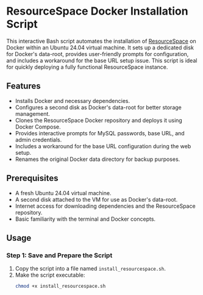 # ResourceSpace Docker Installation Script

This interactive Bash script automates the installation of [ResourceSpace](https://www.resourcespace.com/) on Docker within an Ubuntu 24.04 virtual machine. It sets up a dedicated disk for Docker's data-root, provides user-friendly prompts for configuration, and includes a workaround for the base URL setup issue. This script is ideal for quickly deploying a fully functional ResourceSpace instance.

## Features
- Installs Docker and necessary dependencies.
- Configures a second disk as Docker's data-root for better storage management.
- Clones the ResourceSpace Docker repository and deploys it using Docker Compose.
- Provides interactive prompts for MySQL passwords, base URL, and admin credentials.
- Includes a workaround for the base URL configuration during the web setup.
- Renames the original Docker data directory for backup purposes.

## Prerequisites
- A fresh Ubuntu 24.04 virtual machine.
- A second disk attached to the VM for use as Docker's data-root.
- Internet access for downloading dependencies and the ResourceSpace repository.
- Basic familiarity with the terminal and Docker concepts.

## Usage

### Step 1: Save and Prepare the Script
1. Copy the script into a file named `install_resourcespace.sh`.
2. Make the script executable:
   ```bash
   chmod +x install_resourcespace.sh
